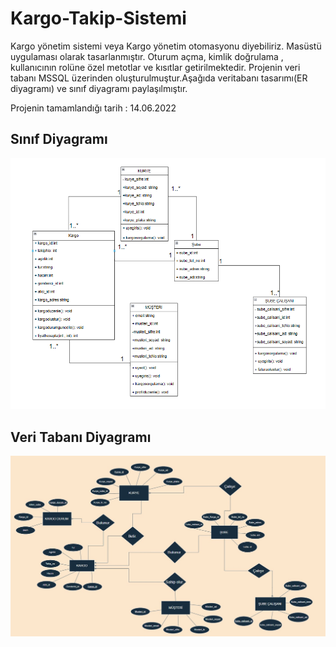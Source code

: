 # Kargo-Takip-Sistemi

Kargo yönetim sistemi veya Kargo yönetim otomasyonu diyebiliriz. Masüstü uygulaması olarak tasarlanmıştır. Oturum açma, kimlik doğrulama , kullanıcının rolüne özel metotlar ve kısıtlar getirilmektedir. Projenin veri tabanı MSSQL üzerinden oluşturulmuştur.Aşağıda veritabanı tasarımı(ER diyagramı) ve sınıf diyagramı paylaşılmıştır.

Projenin tamamlandığı tarih : 14.06.2022

## Sınıf Diyagramı

![Sınıf Diyagramı](https://github.com/rbaris/Kargo-Takip-Sistemi/blob/105ce036a30a6627a0609dc416f43c8c808b9272/Description/S%C4%B1n%C4%B1f%20Diagram%C4%B1.png)
 
## Veri Tabanı Diyagramı

![Veri tabanı ER diyagramı](https://github.com/rbaris/Kargo-Takip-Sistemi/blob/9c09f8025e4222c6d18f2c7bb06a72fd3fdb4449/Description/Veri%20Taban%C4%B1%20ER%20Diagram%C4%B1.jpeg)

